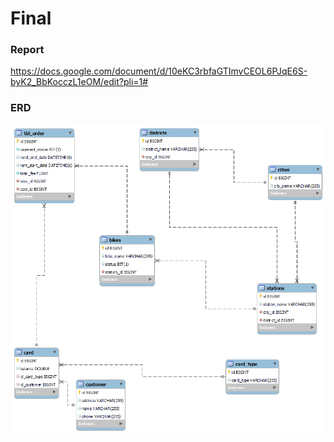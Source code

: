 # Final
### Report
https://docs.google.com/document/d/10eKC3rbfaGTImvCEOL6PJqE6S-byK2_BbKocczL1eOM/edit?pli=1#

### ERD
![1](https://github.com/KITS-G5/Final/blob/main/1.png)
